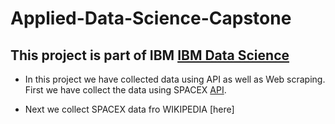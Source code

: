 # Applied-Data-Science-Capstone

## This project is part of IBM [IBM Data Science](https://www.coursera.org/professional-certificates/ibm-data-science)

- In this project we have collected data using API as well as Web scraping. First we have collect the data using SPACEX [API](https://api.spacexdata.com/v3/launches/past).

- Next we collect SPACEX data fro WIKIPEDIA [here]
